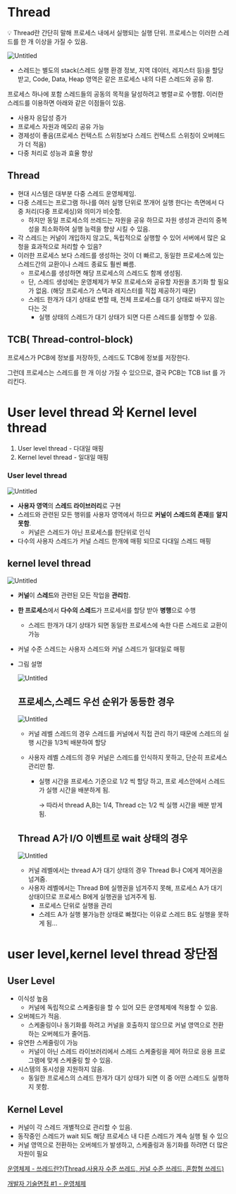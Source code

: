 # Thread

<aside>
💡 Thread란 간단히 말해 프로세스 내에서 실행되는 실행 단위.
프로세스는 이러한 스레드를 한 개 이상을 가질 수 있음.

</aside>

![Untitled](image/Untitled.png)

- 스레드는 별도의 stack(스레드 실행 환경 정보, 지역 데이터, 레지스터 등)을 할당 받고, Code, Data, Heap 영역은 같은 프로세스 내의 다른 스레드와 공유 함.

프로세스 하나에 포함 스레드들의 공동의 목적을 달성하려고 병렬ㄹ로 수행함. 이러한 스레드를 이용하면 아래와 같은 이점들이 있음.

- 사용자 응답성 증가
- 프로세스 자원과 메모리 공유 가능
- 경제성이 좋음(프로세스 컨텍스트 스위칭보다 스레드 컨텍스트 스위칭이 오버헤드가 더 적음)
- 다중 처리로 성능과 효율 향상

## Thread

- 현대 시스템은 대부분 다중 스레드 운영체제임.
- 다중 스레드는 프로그램 하나를 여러 실행 단위로 쪼개어 실행 한다는 측면에서 다중 처리(다중 프로세싱)와 의미가 비슷함.
  - 하지만 동일 프로세스의 쓰레드는 자원을 공유 하므로 자원 생성과 관리의 중복성을 최소화하여 실행 능력을 향상 시킬 수 있음.
- 각 스레드는 커널이 개입하지 않고도, 독립적으로 실행할 수 있어 서버에서 많은 요청을 효과적으로 처리할 수 있음?
- 이러한 프로세스 보다 스레드를 생성하는 것이 더 빠르고, 동일한 프로세스에 있는 스레드간의 교환이나 스레드 종료도 훨씬 빠름.
  - 프로세스를 생성하면 해당 프로세스의 스레드도 함께 생성됨.
  - 단, 스레드 생성에는 운영체제가 부모 프로세스와 공유할 자원을 초기화 할 필요가 없음. (해당 프로세스가 스택과 레지스터를 직접 제공하기 때문)
  - 스레드 한개가 대기 상태로 변할 때, 전체 프로세스를 대기 상태로 바꾸지 않는 다는 것
    - 실행 상태의 스레드가 대기 상태가 되면 다른 스레드를 실행할 수 있음.

## TCB( Thread-control-block)

프로세스가 PCB에 정보를 저장하듯, 스레드도 TCB에 정보를 저장한다.

그런데 프로세스는 스레드를 한 개 이상 가질 수 있으므로, 결국 PCB는 TCB list 를 가리킨다.

# **User level thread 와 Kernel level thread**

1. User level thread - 다대일 매핑
2. Kernel level thread - 일대일 매핑

### User level thread

![Untitled](image/Untitled1.png)

- **사용자 영역**의 **스레드 라이브러리**로 구현
- 스레드와 관련된 모든 행위를 사용자 영역에서 하므로 **커널이 스레드의 존재**를 **알지 못함**.
  - 커널은 스레드가 아닌 프로세스를 한단위로 인식
- 다수의 사용자 스레드가 커널 스레드 한개에 매핑 되므로 다대일 스레드 매핑

## kernel level thread

![Untitled](image/Untitled2.png)

- **커널**이 **스레드**와 관련된 모든 작업을 **관리**함.

- **한 프로세스**에서 **다수의 스레드**가 프로세서를 할당 받아 **병행**으로 수행

  - 스레드 한개가 대기 상태가 되면 동일한 프로세스에 속한 다른 스레드로 교환이 가능

- 커널 수준 스레드는 사용자 스레드와 커널 스레드가 일대일로 매핑

- 그림 설명

  ![Untitled](image/Untitled3.png)

  ## 프로세스,스레드 우선 순위가 동등한 경우

  ![Untitled](image/Untitled4.png)

  - 커널 레벨 스레드의 경우 스레드를 커널에서 직접 관리 하기 때문에 스레드의 실행 시간을 1/3씩 배분하여 할당

  - 사용자 레벨 스레드의 경우 커널은 스레드를 인식하지 못하고, 단순히 프로세스 관리만 함.

    - 실행 시간을 프로세스 기준으로 1/2 씩 할당 하고, 프로 세스안에서 스레드가 실행 시간을 배분하게 됨.

      → 따라서 thread A,B는 1/4, Thread c는 1/2 씩 실행 시간을 배분 받게됨.

  ## Thread A가 I/O 이벤트로 wait 상태의 경우

  ![Untitled](image/Untitled5.png)

  - 커널 레벨에서는 thread A가 대기 상태의 경우 Thread B나 C에게 제어권을 넘겨줌.
  - 사용자 레벨에서는 Thread B에 실행권을 넘겨주지 못해, 프로세스 A가 대기 상태이므로 프로세스 B에게 실행권을 넘겨주게 됨.
    - 프로세스 단위로 실행을 관리
    - 스레드 A가 실행 불가능한 상태로 빠졌다는 이유로 스레드 B도 실행을 못하게 됨...

# user level,kernel level thread 장단점

## User Level

- 이식성 높음
  - 커널에 독립적으로 스케줄링을 할 수 있어 모든 운영체제에 적용할 수 있음.
- 오버헤드가 적음.
  - 스케줄링이나 동기화를 하려고 커널을 호출하지 않으므로 커널 영역으로 전환하는 오버헤드가 줄어듬.
- 유연한 스케줄링이 가능
  - 커널이 아닌 스레드 라이브러리에서 스레드 스케줄링을 제어 하므로 응용 프로그램에 맞게 스케줄링 할 수 있음.
- 시스템의 동시성을 지원하지 않음.
  - 동일한 프로세스의 스레드 한개가 대기 상태가 되면 이 중 어떤 스레드도 실행하지 못함.

## Kernel Level

- 커널이 각 스레드 개별적으로 관리할 수 있음.
- 동작중인 스레드가 wait 되도 해당 프로세스 내 다른 스레드가 계속 실행 될 수 있으
- 커널 영역으로 전환하는 오버헤드가 발생하고, 스케줄링과 동기화를 하려면 더 많은 자원이 필요

[운영체제 - 쓰레드란?(Thread,사용자 수준 쓰레드, 커널 수준 쓰레드, 혼합형 쓰레드)](https://coding-start.tistory.com/199)

[개발자 기술면접 #1 - 운영체제](https://ohcode.tistory.com/2)